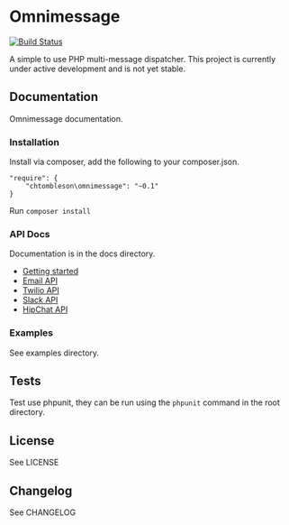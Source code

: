 # Omnimessage

[![Build Status](https://travis-ci.org/chtombleson/omnimessage.svg?branch=master)](https://travis-ci.org/chtombleson/omnimessage)

A simple to use PHP multi-message dispatcher. This project is currently
under active development and is not yet stable.

## Documentation

Omnimessage documentation.

### Installation

Install via composer, add the following to your composer.json.

    "require": {
        "chtombleson\omnimessage": "~0.1"
    }

Run `composer install`

### API Docs

Documentation is in the docs directory.

  * [Getting started](https://github.com/chtombleson/omnimessage/blob/master/docs/index.md)
  * [Email API](https://github.com/chtombleson/omnimessage/blob/master/docs/email.md)
  * [Twilio API](https://github.com/chtombleson/omnimessage/blob/master/docs/twilio.md)
  * [Slack API](https://github.com/chtombleson/omnimessage/blob/master/docs/slack.md)
  * [HipChat API](https://github.com/chtombleson/omnimessage/blob/master/docs/hipchat.md)

### Examples

See examples directory.

## Tests

Test use phpunit, they can be run using the `phpunit` command in the root directory.

## License

See LICENSE

## Changelog

See CHANGELOG
